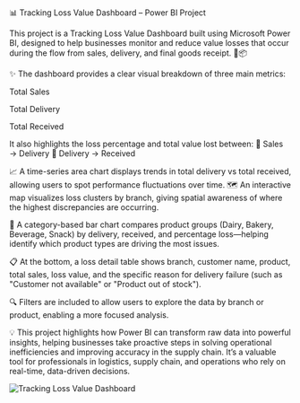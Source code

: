 📊 Tracking Loss Value Dashboard – Power BI Project

This project is a Tracking Loss Value Dashboard built using Microsoft Power BI, designed to help businesses monitor and reduce value losses that occur during the flow from sales, delivery, and final goods receipt. 🚚📦

✨ The dashboard provides a clear visual breakdown of three main metrics:

Total Sales

Total Delivery

Total Received

It also highlights the loss percentage and total value lost between:
🔻 Sales → Delivery
🔻 Delivery → Received

📈 A time-series area chart displays trends in total delivery vs total received, allowing users to spot performance fluctuations over time.
🗺️ An interactive map visualizes loss clusters by branch, giving spatial awareness of where the highest discrepancies are occurring.

🍞 A category-based bar chart compares product groups (Dairy, Bakery, Beverage, Snack) by delivery, received, and percentage loss—helping identify which product types are driving the most issues.

📋 At the bottom, a loss detail table shows branch, customer name, product, total sales, loss value, and the specific reason for delivery failure (such as "Customer not available" or "Product out of stock").

🔍 Filters are included to allow users to explore the data by branch or product, enabling a more focused analysis.

💡 This project highlights how Power BI can transform raw data into powerful insights, helping businesses take proactive steps in solving operational inefficiencies and improving accuracy in the supply chain. It’s a valuable tool for professionals in logistics, supply chain, and operations who rely on real-time, data-driven decisions.


![Tracking Loss Value Dashboard](https://github.com/user-attachments/assets/52acd9a6-413a-473f-bca5-94746460803f)
